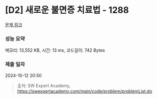 # [D2] 새로운 불면증 치료법 - 1288 

[문제 링크](https://swexpertacademy.com/main/code/problem/problemDetail.do?contestProbId=AV18_yw6I9MCFAZN) 

### 성능 요약

메모리: 13,552 KB, 시간: 13 ms, 코드길이: 742 Bytes

### 제출 일자

2024-10-12 20:50



> 출처: SW Expert Academy, https://swexpertacademy.com/main/code/problem/problemList.do